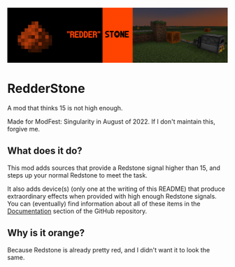![Redderstone Banner](documentation/assets/banner.png)

# RedderStone

A mod that thinks 15 is not high enough.

Made for ModFest: Singularity in August of 2022. If I don't maintain this, forgive me.

## What does it do?

This mod adds sources that provide a Redstone signal higher than 15, and steps up your normal Redstone to meet the task.

It also adds device(s) (only one at the writing of this README) that produce extraordinary effects when provided with 
high enough Redstone signals. You can (eventually) find information about all of these items in the 
[Documentation](https://github.com/ssblur/documentation/documentation.md) section of the GitHub repository.

## Why is it orange?

Because Redstone is already pretty red, and I didn't want it to look the same.